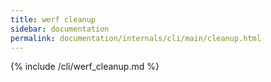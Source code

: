 ```yaml
---
title: werf cleanup
sidebar: documentation
permalink: documentation/internals/cli/main/cleanup.html
---
```


{% include /cli/werf_cleanup.md %}
